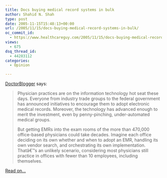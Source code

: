 ```yaml
---
title: Docs buying medical record systems in bulk
author: Shahid N. Shah
type: post
date: 2005-11-15T15:48:13+00:00
url: /2005/11/15/docs-buying-medical-record-systems-in-bulk/
oc_commit_id:
  - https://www.healthcareguy.com/2005/11/15/docs-buying-medical-record-systems-in-bulk/1478768915
views:
  - 675
dsq_thread_id:
  - 44283112
categories:
  - Opinion

---
```

[DoctorBlogger][1] says:

> Physician practices are on the information technology hot seat these days. Everyone from industry trade groups to the federal government has announced initiatives to encourage them to adopt electronic medical records. Moreover, the technology has advanced enough to merit the investment, even by penny-pinching, under-automated medical groups.
> 
> But getting EMRs into the exam rooms of the more than 470,000 office-based physicians could take decades. Imagine each office deciding on its own whether and when to adopt an EMR, handling its own vendor search, and orchestrating its own implementation. Thatâ€™s an unlikely scenario, considering most physicians still practice in offices with fewer than 10 employees, including themselves. 

[Read on&#8230;][1]

 [1]: http://www.doctorblogger.net/index.php?p=1252